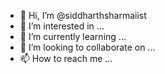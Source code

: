 - 👋 Hi, I’m @siddharthsharmaiist
- 👀 I’m interested in ...
- 🌱 I’m currently learning ...
- 💞️ I’m looking to collaborate on ...
- 📫 How to reach me ...

<!---
siddharthsharmaiist/siddharthsharmaiist is a ✨ special ✨ repository because its `README.md` (this file) appears on your GitHub profile.
You can click the Preview link to take a look at your changes.
--->
